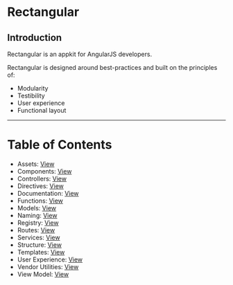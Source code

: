 # Rectangular

## Introduction
Rectangular is an appkit for AngularJS developers.

Rectangular is designed around best-practices and built on the principles of:
- Modularity
- Testibility
- User experience
- Functional layout

---

# Table of Contents
- Assets: [View](readme/assets.md)
- Components: [View](readme/components.md)
- Controllers: [View](readme/controllers.md)
- Directives: [View](readme/directives.md)
- Documentation: [View](readme/documentation.md)
- Functions: [View](readme/functions.md)
- Models: [View](readme/models.md)
- Naming: [View](readme/naming.md)
- Registry: [View](readme/registry.md)
- Routes: [View](readme/routes.md)
- Services: [View](readme/services.md)
- Structure: [View](readme/structure.md)
- Templates: [View](readme/templates.md)
- User Experience: [View](readme/user-experience.md)
- Vendor Utilities: [View](readme/vendor-utilities.md)
- View Model: [View](readme/view-model.md)
